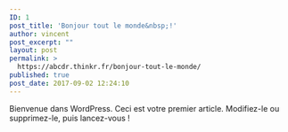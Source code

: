 ```yaml
---
ID: 1
post_title: 'Bonjour tout le monde&nbsp;!'
author: vincent
post_excerpt: ""
layout: post
permalink: >
  https://abcdr.thinkr.fr/bonjour-tout-le-monde/
published: true
post_date: 2017-09-02 12:24:10
---
```

Bienvenue dans WordPress. Ceci est votre premier article. Modifiez-le ou supprimez-le, puis lancez-vous&nbsp;!